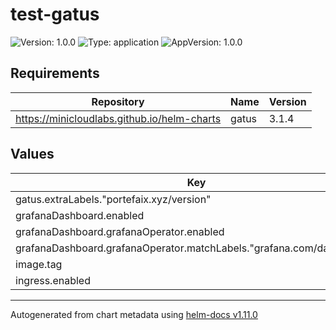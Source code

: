 # test-gatus

![Version: 1.0.0](https://img.shields.io/badge/Version-1.0.0-informational?style=flat-square) ![Type: application](https://img.shields.io/badge/Type-application-informational?style=flat-square) ![AppVersion: 1.0.0](https://img.shields.io/badge/AppVersion-1.0.0-informational?style=flat-square)

## Requirements

| Repository | Name | Version |
|------------|------|---------|
| https://minicloudlabs.github.io/helm-charts | gatus | 3.1.4 |

## Values

| Key | Type | Default | Description |
|-----|------|---------|-------------|
| gatus.extraLabels."portefaix.xyz/version" | string | `"v0.54.0"` |  |
| grafanaDashboard.enabled | bool | `true` |  |
| grafanaDashboard.grafanaOperator.enabled | bool | `true` |  |
| grafanaDashboard.grafanaOperator.matchLabels."grafana.com/dashboards" | string | `"portefaix"` |  |
| image.tag | string | `""` |  |
| ingress.enabled | bool | `false` |  |

----------------------------------------------
Autogenerated from chart metadata using [helm-docs v1.11.0](https://github.com/norwoodj/helm-docs/releases/v1.11.0)
